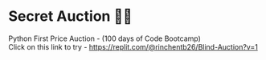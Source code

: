 # Secret Auction 🧑‍⚖️
 Python First Price Auction -  (100 days of Code Bootcamp) <br>
 Click on this link to try - https://replit.com/@rinchentb26/Blind-Auction?v=1

